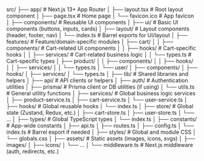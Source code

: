 src/
├── app/ # Next.js 13+ App Router
│ ├── layout.tsx # Root layout component
│ ├── page.tsx # Home page
│ └── favicon.ico # App favicon
│
├── components/ # Reusable UI components
│ ├── ui/ # Basic UI components (buttons, inputs, cards)
│ ├── layout/ # Layout components (header, footer, nav)
│ └── index.ts # Barrel exports for UI/layout
│
├── features/ # Feature/domain-specific modules
│ ├── cart/
│ │ ├── components/ # Cart-related UI components
│ │ ├── hooks/ # Cart-specific hooks
│ │ ├── services/ # Cart-related business logic
│ │ └── types.ts # Cart-specific types
│ ├── product/
│ │ ├── components/
│ │ ├── hooks/
│ │ ├── services/
│ │ └── types.ts
│ └── user/
│ ├── components/
│ ├── hooks/
│ ├── services/
│ └── types.ts
│
├── lib/ # Shared libraries and helpers
│ ├── api/ # API clients or helpers
│ ├── auth/ # Authentication utilities
│ ├── prisma/ # Prisma client or DB utilities (if using)
│ └── utils.ts # General utility functions
│
├── services/ # Global business logic services
│ ├── product-service.ts
│ ├── cart-service.ts
│ └── user-service.ts
│
├── hooks/ # Global reusable hooks
│ └── index.ts
│
├── store/ # Global state (Zustand, Redux, etc.)
│ ├── cart-store.ts
│ ├── user-store.ts
│ └── ...
│
├── types/ # Global TypeScript types
│ └── index.ts
│
├── constants/ # App-wide constants
│ ├── api.ts
│ ├── routes.ts
│ ├── config.ts
│ └── index.ts # Barrel export if needed
│
├── styles/ # Global and module CSS
│ └── globals.css
│
├── assets/ # Static assets (images, icons, svgs)
│ ├── images/
│ ├── icons/
│ └── ...
│
└── middleware.ts # Next.js middleware (auth, redirects, etc.)
